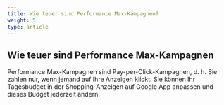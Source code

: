 ```yaml
---
title: Wie teuer sind Performance Max-Kampagnen? 
weight: 5
type: article
---
```


## Wie teuer sind Performance Max-Kampagnen 

Performance Max-Kampagnen sind Pay-per-Click-Kampagnen, d. h. Sie zahlen nur, wenn jemand auf Ihre Anzeigen klickt. Sie können Ihr Tagesbudget in der Shopping-Anzeigen auf Google App anpassen und dieses Budget jederzeit ändern.
